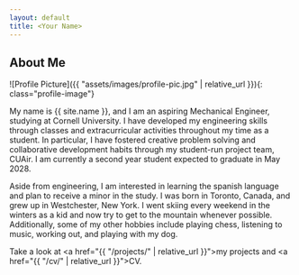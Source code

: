```yaml
---
layout: default
title: <Your Name>
---
```


## About Me


![Profile Picture]({{ "assets/images/profile-pic.jpg" | relative_url }}){: class="profile-image"}

 
My name is {{ site.name }}, and I am an aspiring Mechanical Engineer, studying at Cornell University. I have developed my engineering skills through classes and extracurricular activities throughout my time as a student. In particular, I have fostered creative problem solving and collaborative development habits through my student-run project team, CUAir. I am currently a second year student expected to graduate in May 2028.

Aside from engineering, I am interested in learning the spanish language and plan to receive a minor in the study. I was born in Toronto, Canada, and grew up in Westchester, New York. I went skiing every weekend in the winters as a kid and now try to get to the mountain whenever possible. Additionally, some of my other hobbies include playing chess, listening to music, working out, and playing with my dog.

Take a look at <a href="{{ "/projects/" | relative_url }}">my projects</a> and <a href="{{ "/cv/" | relative_url }}">CV</a>.
